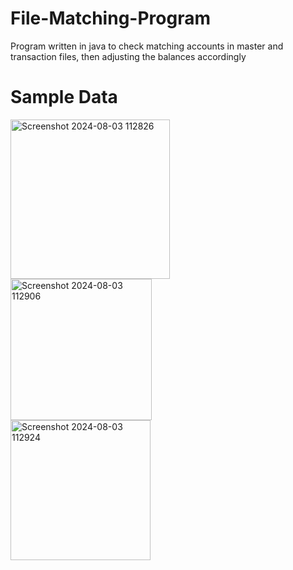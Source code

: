 # File-Matching-Program
Program written in java to check matching accounts in master and transaction files, then adjusting the balances accordingly<br/>
# Sample Data
<img width="255" alt="Screenshot 2024-08-03 112826" src="https://github.com/user-attachments/assets/33c81176-6f5a-4fe2-80af-d7810ceeee7f"><br/>
<img width="226" alt="Screenshot 2024-08-03 112906" src="https://github.com/user-attachments/assets/739fed62-308e-4fa8-9b4f-d4665c091290"><br/>
<img width="224" alt="Screenshot 2024-08-03 112924" src="https://github.com/user-attachments/assets/903f6be6-1fdb-4026-aa56-f459ac67c93e">
